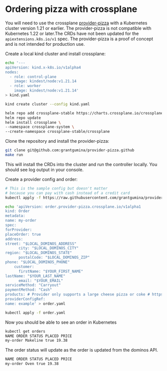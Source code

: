 # Ordering pizza with crossplane

You will need to use the crossplane [provider-pizza](https://github.com/grantgumina/provider-pizza) with a Kubernetes cluster version 1.21 or earlier. The provider-pizza is not compatible with Kubernetes 1.22 or later.The CRDs have not been updated for the `apiextensions.k8s.io/v1` spec. The provider-pizza is a proof of concept and is not intended for production use.

Create a local kind cluster and install crossplane:

```sh
echo '---
apiVersion: kind.x-k8s.io/v1alpha4
nodes:
  - role: control-plane
    image: kindest/node:v1.21.14
  - role: worker
    image: kindest/node:v1.21.14'
> kind.yaml

kind create cluster --config kind.yaml

helm repo add crossplane-stable https://charts.crossplane.io/crossplane-stable
helm repo update
helm install crossplane \
--namespace crossplane-system \
--create-namespace crossplane-stable/crossplane
```

Clone the repository and install the provider-pizza:

```sh
git clone git@github.com:grantgumina/provider-pizza.github
make run
```

This will install the CRDs into the cluster and run the controller locally.
You should see log output in your console.

Create a provider config and order:

```sh
# This is the sample config but doesn't matter
# because you can pay with cash instead of a credit card
kubectl apply -f https://raw.githubusercontent.com/grantgumina/provider-pizza/master/examples/provider/pizza-config.yaml

echo 'apiVersion: order.provider-pizza.crossplane.io/v1alpha1
kind: Order
metadata:
name: my-order
spec:
forProvider:
placeOrder: true
address:
street: "$LOCAL_DOMINOS_ADDRESS"
      city: "$LOCAL_DOMINOS_CITY"
region: "$LOCAL_DOMINOS_STATE"
      postalCode: "$LOCAL_DOMINOS_ZIP"
phone: "$LOCAL_DOMINOS_PHONE"
    customer:
      firstName: "$YOUR_FIRST_NAME"
lastName: "$YOUR_LAST_NAME"
      email: "$YOUR_EMAIL"
serviceMethod: "Carryout"
paymentMethod: "Cash"
products: # Provider only supports a large cheese pizza or coke # https://github.com/grantgumina/provider-pizza/blob/76f58c86e8ef4380b6152393113483db1610eaf6/pkg/controller/order/order.go#L211-L221 - name: "Cheese Pizza"
providerConfigRef:
name: example' > order.yaml

kubectl apply -f order.yaml
```

Now you should be able to see an order in Kubernetes

```sh
kubectl get orders
NAME ORDER STATUS PLACED PRICE
my-order Makeline true 19.38
```

The order status will update as the order is updated from the dominos API.

```sh
NAME ORDER STATUS PLACED PRICE
my-order Oven true 19.38
```
